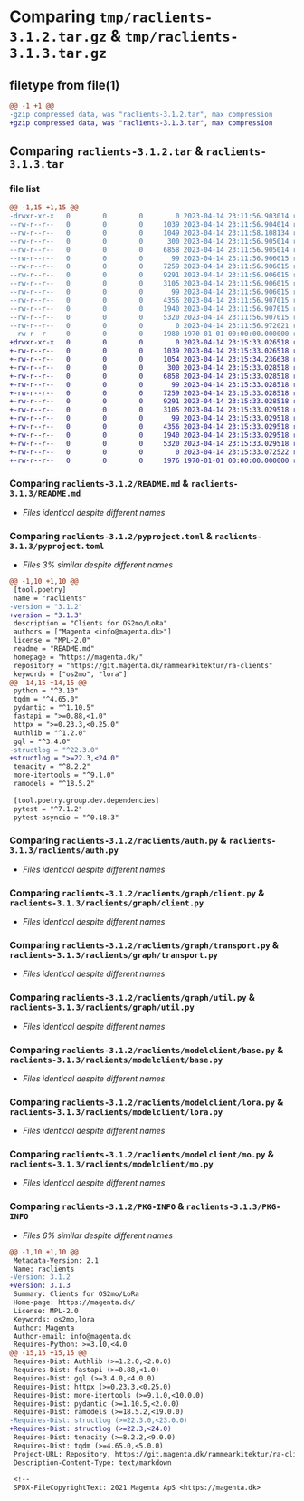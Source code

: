 # Comparing `tmp/raclients-3.1.2.tar.gz` & `tmp/raclients-3.1.3.tar.gz`

## filetype from file(1)

```diff
@@ -1 +1 @@
-gzip compressed data, was "raclients-3.1.2.tar", max compression
+gzip compressed data, was "raclients-3.1.3.tar", max compression
```

## Comparing `raclients-3.1.2.tar` & `raclients-3.1.3.tar`

### file list

```diff
@@ -1,15 +1,15 @@
-drwxr-xr-x   0        0        0        0 2023-04-14 23:11:56.903014 raclients-3.1.2/LICENSES/
--rw-r--r--   0        0        0     1039 2023-04-14 23:11:56.904014 raclients-3.1.2/README.md
--rw-r--r--   0        0        0     1049 2023-04-14 23:11:58.108134 raclients-3.1.2/pyproject.toml
--rw-r--r--   0        0        0      300 2023-04-14 23:11:56.905014 raclients-3.1.2/raclients/__init__.py
--rw-r--r--   0        0        0     6858 2023-04-14 23:11:56.905014 raclients-3.1.2/raclients/auth.py
--rw-r--r--   0        0        0       99 2023-04-14 23:11:56.906015 raclients-3.1.2/raclients/graph/__init__.py
--rw-r--r--   0        0        0     7259 2023-04-14 23:11:56.906015 raclients-3.1.2/raclients/graph/client.py
--rw-r--r--   0        0        0     9291 2023-04-14 23:11:56.906015 raclients-3.1.2/raclients/graph/transport.py
--rw-r--r--   0        0        0     3105 2023-04-14 23:11:56.906015 raclients-3.1.2/raclients/graph/util.py
--rw-r--r--   0        0        0       99 2023-04-14 23:11:56.906015 raclients-3.1.2/raclients/modelclient/__init__.py
--rw-r--r--   0        0        0     4356 2023-04-14 23:11:56.907015 raclients-3.1.2/raclients/modelclient/base.py
--rw-r--r--   0        0        0     1940 2023-04-14 23:11:56.907015 raclients-3.1.2/raclients/modelclient/lora.py
--rw-r--r--   0        0        0     5320 2023-04-14 23:11:56.907015 raclients-3.1.2/raclients/modelclient/mo.py
--rw-r--r--   0        0        0        0 2023-04-14 23:11:56.972021 raclients-3.1.2/raclients/py.typed
--rw-r--r--   0        0        0     1980 1970-01-01 00:00:00.000000 raclients-3.1.2/PKG-INFO
+drwxr-xr-x   0        0        0        0 2023-04-14 23:15:33.026518 raclients-3.1.3/LICENSES/
+-rw-r--r--   0        0        0     1039 2023-04-14 23:15:33.026518 raclients-3.1.3/README.md
+-rw-r--r--   0        0        0     1054 2023-04-14 23:15:34.236638 raclients-3.1.3/pyproject.toml
+-rw-r--r--   0        0        0      300 2023-04-14 23:15:33.028518 raclients-3.1.3/raclients/__init__.py
+-rw-r--r--   0        0        0     6858 2023-04-14 23:15:33.028518 raclients-3.1.3/raclients/auth.py
+-rw-r--r--   0        0        0       99 2023-04-14 23:15:33.028518 raclients-3.1.3/raclients/graph/__init__.py
+-rw-r--r--   0        0        0     7259 2023-04-14 23:15:33.028518 raclients-3.1.3/raclients/graph/client.py
+-rw-r--r--   0        0        0     9291 2023-04-14 23:15:33.028518 raclients-3.1.3/raclients/graph/transport.py
+-rw-r--r--   0        0        0     3105 2023-04-14 23:15:33.029518 raclients-3.1.3/raclients/graph/util.py
+-rw-r--r--   0        0        0       99 2023-04-14 23:15:33.029518 raclients-3.1.3/raclients/modelclient/__init__.py
+-rw-r--r--   0        0        0     4356 2023-04-14 23:15:33.029518 raclients-3.1.3/raclients/modelclient/base.py
+-rw-r--r--   0        0        0     1940 2023-04-14 23:15:33.029518 raclients-3.1.3/raclients/modelclient/lora.py
+-rw-r--r--   0        0        0     5320 2023-04-14 23:15:33.029518 raclients-3.1.3/raclients/modelclient/mo.py
+-rw-r--r--   0        0        0        0 2023-04-14 23:15:33.072522 raclients-3.1.3/raclients/py.typed
+-rw-r--r--   0        0        0     1976 1970-01-01 00:00:00.000000 raclients-3.1.3/PKG-INFO
```

### Comparing `raclients-3.1.2/README.md` & `raclients-3.1.3/README.md`

 * *Files identical despite different names*

### Comparing `raclients-3.1.2/pyproject.toml` & `raclients-3.1.3/pyproject.toml`

 * *Files 3% similar despite different names*

```diff
@@ -1,10 +1,10 @@
 [tool.poetry]
 name = "raclients"
-version = "3.1.2"
+version = "3.1.3"
 description = "Clients for OS2mo/LoRa"
 authors = ["Magenta <info@magenta.dk>"]
 license = "MPL-2.0"
 readme = "README.md"
 homepage = "https://magenta.dk/"
 repository = "https://git.magenta.dk/rammearkitektur/ra-clients"
 keywords = ["os2mo", "lora"]
@@ -14,15 +14,15 @@
 python = "^3.10"
 tqdm = "^4.65.0"
 pydantic = "^1.10.5"
 fastapi = ">=0.88,<1.0"
 httpx = ">=0.23.3,<0.25.0"
 Authlib = "^1.2.0"
 gql = "^3.4.0"
-structlog = "^22.3.0"
+structlog = ">=22.3,<24.0"
 tenacity = "^8.2.2"
 more-itertools = "^9.1.0"
 ramodels = "^18.5.2"
 
 [tool.poetry.group.dev.dependencies]
 pytest = "^7.1.2"
 pytest-asyncio = "^0.18.3"
```

### Comparing `raclients-3.1.2/raclients/auth.py` & `raclients-3.1.3/raclients/auth.py`

 * *Files identical despite different names*

### Comparing `raclients-3.1.2/raclients/graph/client.py` & `raclients-3.1.3/raclients/graph/client.py`

 * *Files identical despite different names*

### Comparing `raclients-3.1.2/raclients/graph/transport.py` & `raclients-3.1.3/raclients/graph/transport.py`

 * *Files identical despite different names*

### Comparing `raclients-3.1.2/raclients/graph/util.py` & `raclients-3.1.3/raclients/graph/util.py`

 * *Files identical despite different names*

### Comparing `raclients-3.1.2/raclients/modelclient/base.py` & `raclients-3.1.3/raclients/modelclient/base.py`

 * *Files identical despite different names*

### Comparing `raclients-3.1.2/raclients/modelclient/lora.py` & `raclients-3.1.3/raclients/modelclient/lora.py`

 * *Files identical despite different names*

### Comparing `raclients-3.1.2/raclients/modelclient/mo.py` & `raclients-3.1.3/raclients/modelclient/mo.py`

 * *Files identical despite different names*

### Comparing `raclients-3.1.2/PKG-INFO` & `raclients-3.1.3/PKG-INFO`

 * *Files 6% similar despite different names*

```diff
@@ -1,10 +1,10 @@
 Metadata-Version: 2.1
 Name: raclients
-Version: 3.1.2
+Version: 3.1.3
 Summary: Clients for OS2mo/LoRa
 Home-page: https://magenta.dk/
 License: MPL-2.0
 Keywords: os2mo,lora
 Author: Magenta
 Author-email: info@magenta.dk
 Requires-Python: >=3.10,<4.0
@@ -15,15 +15,15 @@
 Requires-Dist: Authlib (>=1.2.0,<2.0.0)
 Requires-Dist: fastapi (>=0.88,<1.0)
 Requires-Dist: gql (>=3.4.0,<4.0.0)
 Requires-Dist: httpx (>=0.23.3,<0.25.0)
 Requires-Dist: more-itertools (>=9.1.0,<10.0.0)
 Requires-Dist: pydantic (>=1.10.5,<2.0.0)
 Requires-Dist: ramodels (>=18.5.2,<19.0.0)
-Requires-Dist: structlog (>=22.3.0,<23.0.0)
+Requires-Dist: structlog (>=22.3,<24.0)
 Requires-Dist: tenacity (>=8.2.2,<9.0.0)
 Requires-Dist: tqdm (>=4.65.0,<5.0.0)
 Project-URL: Repository, https://git.magenta.dk/rammearkitektur/ra-clients
 Description-Content-Type: text/markdown
 
 <!--
 SPDX-FileCopyrightText: 2021 Magenta ApS <https://magenta.dk>
```

